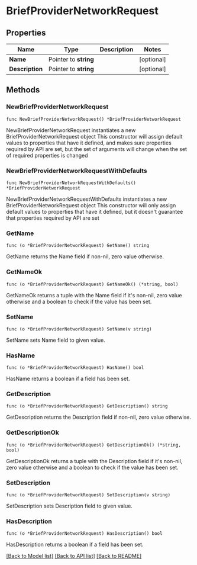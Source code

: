 # BriefProviderNetworkRequest

## Properties

Name | Type | Description | Notes
------------ | ------------- | ------------- | -------------
**Name** | Pointer to **string** |  | [optional] 
**Description** | Pointer to **string** |  | [optional] 

## Methods

### NewBriefProviderNetworkRequest

`func NewBriefProviderNetworkRequest() *BriefProviderNetworkRequest`

NewBriefProviderNetworkRequest instantiates a new BriefProviderNetworkRequest object
This constructor will assign default values to properties that have it defined,
and makes sure properties required by API are set, but the set of arguments
will change when the set of required properties is changed

### NewBriefProviderNetworkRequestWithDefaults

`func NewBriefProviderNetworkRequestWithDefaults() *BriefProviderNetworkRequest`

NewBriefProviderNetworkRequestWithDefaults instantiates a new BriefProviderNetworkRequest object
This constructor will only assign default values to properties that have it defined,
but it doesn't guarantee that properties required by API are set

### GetName

`func (o *BriefProviderNetworkRequest) GetName() string`

GetName returns the Name field if non-nil, zero value otherwise.

### GetNameOk

`func (o *BriefProviderNetworkRequest) GetNameOk() (*string, bool)`

GetNameOk returns a tuple with the Name field if it's non-nil, zero value otherwise
and a boolean to check if the value has been set.

### SetName

`func (o *BriefProviderNetworkRequest) SetName(v string)`

SetName sets Name field to given value.

### HasName

`func (o *BriefProviderNetworkRequest) HasName() bool`

HasName returns a boolean if a field has been set.

### GetDescription

`func (o *BriefProviderNetworkRequest) GetDescription() string`

GetDescription returns the Description field if non-nil, zero value otherwise.

### GetDescriptionOk

`func (o *BriefProviderNetworkRequest) GetDescriptionOk() (*string, bool)`

GetDescriptionOk returns a tuple with the Description field if it's non-nil, zero value otherwise
and a boolean to check if the value has been set.

### SetDescription

`func (o *BriefProviderNetworkRequest) SetDescription(v string)`

SetDescription sets Description field to given value.

### HasDescription

`func (o *BriefProviderNetworkRequest) HasDescription() bool`

HasDescription returns a boolean if a field has been set.


[[Back to Model list]](../README.md#documentation-for-models) [[Back to API list]](../README.md#documentation-for-api-endpoints) [[Back to README]](../README.md)


